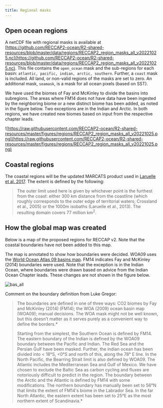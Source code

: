 ```yaml
---
title: Regional masks
---
```


## Open ocean regions 
A netCDF file with regional masks is available at [https://github.com/RECCAP2-ocean/R2-shared-resources/blob/master/data/regions/RECCAP2_region_masks_all_v20221025.nc](https://github.com/RECCAP2-ocean/R2-shared-resources/blob/master/data/regions/RECCAP2_region_masks_all_v20221025.nc). This file contains the `open_ocean` mask and the sub-regions for each basin: `atlantic, pacific, indian, arctic, southern`. Further, a `coast` mask is included. All land, or non-valid regions of the masks are set to zero. An additional mask, `seamask`, is a mask for all ocean pixels (based on SST).

We have used the biomes of Fay and McKinley to divide the basins into subregions. 
The areas where FM14 does not have data have been ingested by the neighboring biome or a new distinct biome has been added, as noted in the figure below. Two exceptions are in the Indian and Arctic. In both regions, we have created new biomes based on input from the respective chapter leads. 

![https://raw.githubusercontent.com/RECCAP2-ocean/R2-shared-resources/master/figures/regions/RECCAP2_region_masks_all_v20221025.png](https://raw.githubusercontent.com/RECCAP2-ocean/R2-shared-resources/master/figures/regions/RECCAP2_region_masks_all_v20221025.png)

## Coastal regions
The coastal regions will be the updated MARCATS product used in [Laruelle et al. 2017](https://doi.org/10.5194/bg-14-4545-2017). The extent is defined by the following:

>The outer limit used here is given by whichever point is the furthest from the coast: either 300 km distance from the coastline (which roughly corresponds to the outer edge of territorial waters; Crossland et al., 2005) or the 1000m isobaths (Laruelle et al., 2013). The resulting domain covers 77 million km$^2$. 

## How the global map was created 
Below is a map of the proposed regions for RECCAP v2. Note that the coastal boundaries have not been added to this map. 

The map is annotated to show how boundaries were decided. WOA09 uses the [World Ocean Atlas 09 basins map](https://iridl.ldeo.columbia.edu/SOURCES/.NOAA/.NODC/.WOA09/.Masks/.basin/data.nc). FM14 indicates Fay and McKinley (2014) boundaries were used. Note that the exception is in the Indian Ocean, where boundaries were drawn based on advice from the Indian Ocean Chapter leads. These changes are not shown in the figure below. 

![bas_all](img/ocean_regions/basin_all_wBiomes.png)

Comment on the boundary definition from Luke Gregor:  

>The boundaries are defined in one of three ways: CO2 biomes by Fay and McKinley (2014) (FM14); the WOA (2009) ocean basin map (WOA09); manual decisions. The WOA mask might not be well known, but this doesn’t matter as it serves purely as a convenient way to define the borders.*
>
>Starting from the simplest, the Southern Ocean is defined by FM14. The eastern boundary of the Indian is defined by the WOA09 boundary between the Pacific and Indian. The Red Sea and the Persian Gulf have been masked. Further, the indian ocean has been divided into < 18°S, <0°S and north of this, along the 78° E line. In the North Pacific, the Bearring Strait limit is also defined by WOA09. The Atlantic includes the Mediterranean Sea and Gulf of Mexico. We have chosen to exclude the Baltic Sea as carbon cycling and fluxes are notoriously difficult to predict in the region. The boundary between the Arctic and the Atlantic is defined by FM14 with some modifications. The northern boundary has manually been set to 56°N that limits the extent of FM14's biome in the Labrador Sea. In the far North Atlantic, the eastern extent has been set to 25°E as the most northern extent of Scandinavia.*
